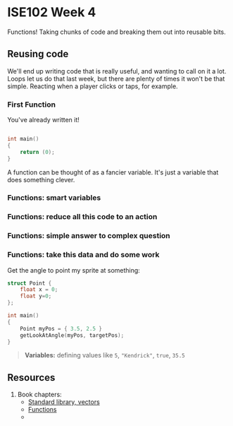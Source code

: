 
# ISE102 Week 4

Functions! Taking chunks of code and breaking them out into reusable bits.

## Reusing code

We'll end up writing code that is really useful, and wanting to call on it a lot. Loops let us do that last week, but there are plenty of times it won't be that simple. Reacting when a player clicks or taps, for example.

### First Function

You've already written it!

```c++

int main()
{
	return (0);
}
```

A function can be thought of as a fancier variable. It's just a variable that does something clever.

### Functions: smart variables


### Functions: reduce all this code to an action


### Functions: simple answer to complex question


### Functions: take this data and do some work

Get the angle to point my sprite at something:

```c++
struct Point {
	float x = 0;
	float y=0;
};

int main()
{
	Point myPos = { 3.5, 2.5 }
	getLookAtAngle(myPos, targetPos);
}

```



> **Variables:** defining values like `5`, `"Kendrick"`, `true`, `35.5`

## Resources

1. Book chapters: 
   * [Standard library, vectors](book_1/cppgameprog_4_stdlib_hangman.pdf)
   * [Functions](book_1/cppgameprog_5_funcs_madlib.pdf)
   * 